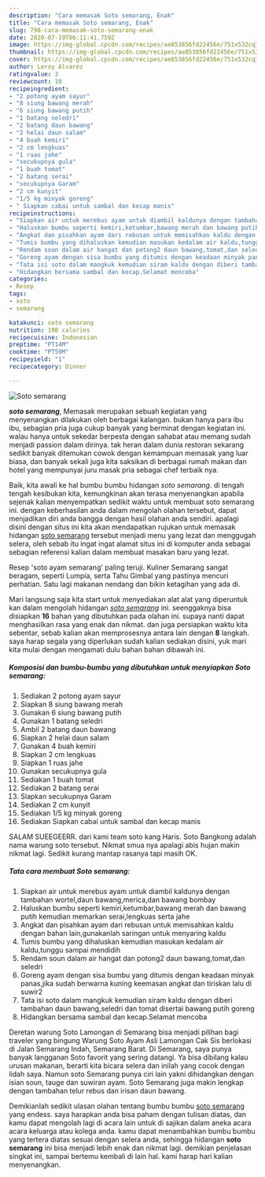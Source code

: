 ```yaml
---
description: "Cara memasak Soto semarang, Enak"
title: "Cara memasak Soto semarang, Enak"
slug: 798-cara-memasak-soto-semarang-enak
date: 2020-07-19T06:11:41.759Z
image: https://img-global.cpcdn.com/recipes/ae853856fd22456e/751x532cq70/soto-semarang-foto-resep-utama.jpg
thumbnail: https://img-global.cpcdn.com/recipes/ae853856fd22456e/751x532cq70/soto-semarang-foto-resep-utama.jpg
cover: https://img-global.cpcdn.com/recipes/ae853856fd22456e/751x532cq70/soto-semarang-foto-resep-utama.jpg
author: Leroy Alvarez
ratingvalue: 3
reviewcount: 10
recipeingredient:
- "2 potong ayam sayur"
- "8 siung bawang merah"
- "6 siung bawang putih"
- "1 batang seledri"
- "2 batang daun bawang"
- "2 helai daun salam"
- "4 buah kemiri"
- "2 cm lengkuas"
- "1 ruas jahe"
- "secukupnya gula"
- "1 buah tomat"
- "2 batang serai"
- "secukupnya Garam"
- "2 cm kunyit"
- "1/5 kg minyak goreng"
- " Siapkan cabai untuk sambal dan kecap manis"
recipeinstructions:
- "Siapkan air untuk merebus ayam untuk diambil kaldunya dengan tambahan wortel,daun bawang,merica,dan bawang bombay"
- "Haluskan bumbu seperti kemiri,ketumbar,bawang merah dan bawang putih kemudian memarkan serai,lengkuas serta jahe"
- "Angkat dan pisahkan ayam dari rebusan untuk memisahkan kaldu dengan bahan lain,gunakanlah saringan untuk menyaring kaldu"
- "Tumis bumbu yang dihaluskan kemudian masukan kedalam air kaldu,tunggu sampai mendidih"
- "Rendam soun dalam air hangat dan potong2 daun bawang,tomat,dan seledri"
- "Goreng ayam dengan sisa bumbu yang ditumis dengan keadaan minyak panas,jika sudah berwarna kuning keemasan angkat dan tiriskan lalu di suwir2"
- "Tata isi soto dalam mangkuk kemudian siram kaldu dengan diberi tambahan daun bawang,seledri dan tomat disertai bawang putih goreng"
- "Hidangkan bersama sambal dan kecap.Selamat mencoba"
categories:
- Resep
tags:
- soto
- semarang

katakunci: soto semarang 
nutrition: 198 calories
recipecuisine: Indonesian
preptime: "PT14M"
cooktime: "PT59M"
recipeyield: "1"
recipecategory: Dinner

---
```



![Soto semarang](https://img-global.cpcdn.com/recipes/ae853856fd22456e/751x532cq70/soto-semarang-foto-resep-utama.jpg)

<b><i>soto semarang</i></b>, Memasak merupakan sebuah kegiatan yang menyenangkan dilakukan oleh berbagai kalangan. bukan hanya para ibu ibu, sebagian pria juga cukup banyak yang berminat dengan kegiatan ini. walau hanya untuk sekedar berpesta dengan sahabat atau memang sudah menjadi passion dalam dirinya. tak heran dalam dunia restoran sekarang sedikit banyak ditemukan cowok dengan kemampuan memasak yang luar biasa, dan banyak sekali juga kita saksikan di berbagai rumah makan dan hotel yang mempunyai juru masak pria sebagai chef terbaik nya.

Baik, kita awali ke hal bumbu bumbu hidangan <i>soto semarang</i>. di tengah tengah kesibukan kita, kemungkinan akan terasa menyenangkan apabila sejenak kalian menyempatkan sedikit waktu untuk membuat soto semarang ini. dengan keberhasilan anda dalam mengolah olahan tersebut, dapat menjadikan diri anda bangga dengan hasil olahan anda sendiri. apalagi disini dengan situs ini kita akan mendapatkan rujukan untuk memasak hidangan <u>soto semarang</u> tersebut menjadi menu yang lezat dan menggugah selera, oleh sebab itu ingat ingat alamat situs ini di komputer anda sebagai sebagian referensi kalian dalam membuat masakan baru yang lezat.

Resep &#39;soto ayam semarang&#39; paling teruji. Kuliner Semarang sangat beragam, seperti Lumpia, serta Tahu Gimbal yang pastinya mencuri perhatian. Satu lagi makanan nendang dan bikin ketagihan yang ada di.


Mari langsung saja kita start untuk menyediakan alat alat yang diperuntuk kan dalam mengolah hidangan <u><i>soto semarang</i></u> ini. seenggaknya bisa disiapkan <b>16</b> bahan yang dibutuhkan pada olahan ini. supaya nanti dapat menghasilkan rasa yang enak dan nikmat. dan juga persiapkan waktu kita sebentar, sebab kalian akan memprosesnya antara lain dengan <b>8</b> langkah. saya harap segala yang diperlukan sudah kalian sediakan disini, yuk mari kita mulai dengan mengamati dulu bahan bahan dibawah ini.

<!--inarticleads1-->

##### Komposisi dan bumbu-bumbu yang dibutuhkan untuk menyiapkan Soto semarang:

1. Sediakan 2 potong ayam sayur
1. Siapkan 8 siung bawang merah
1. Gunakan 6 siung bawang putih
1. Gunakan 1 batang seledri
1. Ambil 2 batang daun bawang
1. Siapkan 2 helai daun salam
1. Gunakan 4 buah kemiri
1. Siapkan 2 cm lengkuas
1. Siapkan 1 ruas jahe
1. Gunakan secukupnya gula
1. Sediakan 1 buah tomat
1. Sediakan 2 batang serai
1. Siapkan secukupnya Garam
1. Sediakan 2 cm kunyit
1. Sediakan 1/5 kg minyak goreng
1. Sediakan  Siapkan cabai untuk sambal dan kecap manis


SALAM SUEEGEERR. dari kami team soto kang Haris. Soto Bangkong adalah nama warung soto tersebut. Nikmat smua nya apalagi abis hujan makin nikmat lagi. Sedikit kurang mantap rasanya tapi masih OK. 

<!--inarticleads2-->

##### Tata cara membuat Soto semarang:

1. Siapkan air untuk merebus ayam untuk diambil kaldunya dengan tambahan wortel,daun bawang,merica,dan bawang bombay
1. Haluskan bumbu seperti kemiri,ketumbar,bawang merah dan bawang putih kemudian memarkan serai,lengkuas serta jahe
1. Angkat dan pisahkan ayam dari rebusan untuk memisahkan kaldu dengan bahan lain,gunakanlah saringan untuk menyaring kaldu
1. Tumis bumbu yang dihaluskan kemudian masukan kedalam air kaldu,tunggu sampai mendidih
1. Rendam soun dalam air hangat dan potong2 daun bawang,tomat,dan seledri
1. Goreng ayam dengan sisa bumbu yang ditumis dengan keadaan minyak panas,jika sudah berwarna kuning keemasan angkat dan tiriskan lalu di suwir2
1. Tata isi soto dalam mangkuk kemudian siram kaldu dengan diberi tambahan daun bawang,seledri dan tomat disertai bawang putih goreng
1. Hidangkan bersama sambal dan kecap.Selamat mencoba


Deretan warung Soto Lamongan di Semarang bisa menjadi pilihan bagi traveler yang bingung Warung Soto Ayam Asli Lamongan Cak Sis berlokasi di Jalan Semarang Indah, Semarang Barat. Di Semarang, saya punya banyak langganan Soto favorit yang sering datangi. Ya bisa dibilang kalau urusan makanan, berarti kita bicara selera dan inilah yang cocok dengan lidah saya. Namun soto Semarang punya ciri lain yakni dihidangkan dengan isian soun, tauge dan suwiran ayam. Soto Semarang juga makin lengkap dengan tambahan telur rebus dan irisan daun bawang. 

Demikianlah sedikit ulasan olahan tentang bumbu bumbu <u>soto semarang</u> yang endess. saya harapkan anda bisa paham dengan tulisan diatas, dan kamu dapat mengolah lagi di acara lain untuk di sajikan dalam aneka acara acara keluarga atau kolega anda. kamu dapat menambahkan bumbu bumbu yang tertera diatas sesuai dengan selera anda, sehingga hidangan <b>soto semarang</b> ini bisa menjadi lebih enak dan nikmat lagi. demikian penjelasan singkat ini, sampai bertemu kembali di lain hal. kami harap hari kalian menyenangkan.
